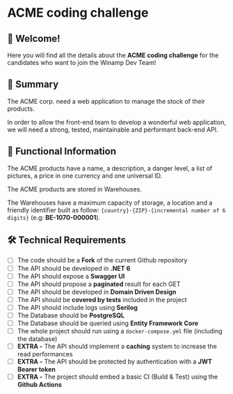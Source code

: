 # ACME coding challenge

## :wave: Welcome!

Here you will find all the details about the **ACME coding challenge** for the candidates who want to join the Winamp Dev Team!

## :blue_book: Summary

The ACME corp. need a web application to manage the stock of their products.

In order to allow the front-end team to develop a wonderful web application, we will need a strong, tested, maintainable and performant back-end API.

## :mag_right: Functional Information

The ACME products have a name, a description, a danger level, a list of pictures, a price in one currency and one universal ID.

The ACME products are stored in Warehouses.

The Warehouses have a maximum capacity of storage, a location and a friendly identifier built as follow: `{country}-{ZIP}-{incremental number of 6 digits}` (e.g: **BE-1070-000001**).

## :hammer_and_wrench: Technical Requirements

- [ ] The code should be a **Fork** of the current Github repository
- [ ] The API should be developed in **.NET 6**
- [ ] The API should expose a **Swagger UI**
- [ ] The API should propose a **paginated** result for each GET
- [ ] The API should be developed in **Domain Driven Design**
- [ ] The API should be **covered by tests** included in the project
- [ ] The API should include logs using **Serilog**
- [ ] The Database should be **PostgreSQL**
- [ ] The Database should be queried using **Entity Framework Core**
- [ ] The whole project should run using a `docker-compose.yml` file (including the database)
- [ ] **EXTRA -** The API should implement a **caching** system to increase the read performances
- [ ] **EXTRA -** The API should be protected by authentication with a **JWT Bearer token**
- [ ] **EXTRA -** The project should embed a basic CI (Build & Test) using the **Github Actions**
